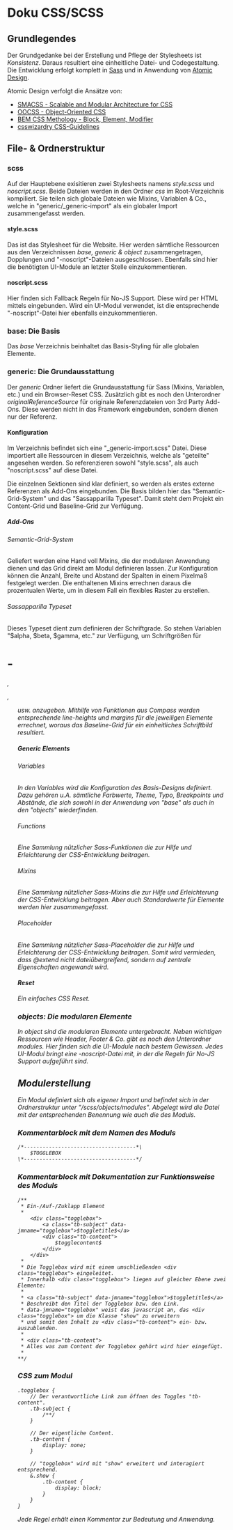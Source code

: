 # Doku CSS/SCSS

## Grundlegendes
Der Grundgedanke bei der Erstellung und Pflege der Stylesheets ist *Konsistenz*. Daraus resultiert eine einheitliche Datei- und Codegestaltung.
Die Entwicklung erfolgt komplett in [Sass](http://sass-lang.com "Sass - http://sass-lang.com") und in Anwendung von [Atomic Design](http://patternlab.io/about.html "Atomic Design - http://patternlab.io/about.html").

Atomic Design verfolgt die Ansätze von:

- [SMACSS - Scalable and Modular Architecture for CSS](http://smacss.com "SMACSS - http://smacss.com")
- [OOCSS - Object-Oriented CSS](http://oocss.org "OOCSS - http://oocss.org")
- [BEM CSS Methology - Block, Element, Modifier](http://bem.info/method "BEM CSS Methology - http://bem.info/method")
- [csswizardry CSS-Guidelines](https://github.com/csswizardry/CSS-Guidelines "csswizardry CSS-Guidelines - https://github.com/csswizardry/CSS-Guidelines")


## File- & Ordnerstruktur

### scss
Auf der Hauptebene exisitieren zwei Stylesheets namens *style.scss* und *noscript.scss*. Beide Dateien werden in den Ordner *css* im Root-Verzeichnis kompiliert. Sie teilen sich globale Dateien wie Mixins, Variablen & Co., welche in "generic/_generic-import" als ein globaler Import zusammengefasst werden.

#### style.scss
Das ist das Stylesheet für die Website. Hier werden sämtliche Ressourcen aus den Verzeichnissen *base, generic & object* zusammengetragen, Dopplungen und "-noscript"-Dateien ausgeschlossen. Ebenfalls sind hier die benötigten UI-Module an letzter Stelle einzukommentieren.

#### noscript.scss
Hier finden sich Fallback Regeln für No-JS Support. Diese wird per HTML mittels <noscript> eingebunden. Wird ein UI-Modul verwendet, ist die entsprechende "-noscript"-Datei hier ebenfalls einzukommentieren.


### base: Die Basis
Das *base* Verzeichnis beinhaltet das Basis-Styling für alle globalen Elemente.

### generic: Die Grundausstattung	
Der *generic* Ordner liefert die Grundausstattung für Sass (Mixins, Variablen, etc.) und ein Browser-Reset CSS. Zusätzlich gibt es noch den Unterordner *originalReferenceSource* für originale Referenzdateien von 3rd Party Add-Ons. Diese werden nicht in das Framework eingebunden, sondern dienen nur der Referenz.

#### Konfiguration
Im Verzeichnis befindet sich eine "_generic-import.scss" Datei. Diese importiert alle Ressourcen in diesem Verzeichnis, welche als "geteilte" angesehen werden. So referenzieren sowohl "style.scss", als auch "noscript.scss" auf diese Datei.

Die einzelnen Sektionen sind klar definiert, so werden als erstes externe Referenzen als Add-Ons eingebunden. Die Basis bilden hier das "Semantic-Grid-System" und das "Sassapparilla Typeset". Damit steht dem Projekt ein Content-Grid und Baseline-Grid zur Verfügung.

##### Add-Ons
###### Semantic-Grid-System
Geliefert werden eine Hand voll Mixins, die der modularen Anwendung dienen und das Grid direkt am Modul definieren lassen. Zur Konfiguration können die Anzahl, Breite und Abstand der Spalten in einem Pixelmaß festgelegt werden. Die enthaltenen Mixins errechnen daraus die prozentualen Werte, um in diesem Fall ein flexibles Raster zu erstellen.

###### Sassapparilla Typeset
Dieses Typeset dient zum definieren der Schriftgrade. So stehen Variablen "$alpha, $beta, $gamma, etc." zur Verfügung, um Schriftgrößen für <h1>-<h6>, <p>, <ul> usw. anzugeben.
Mithilfe von Funktionen aus Compass werden entsprechende line-heights und margins für die jeweiligen Elemente errechnet, woraus das Baseline-Grid für ein einheitliches Schriftbild resultiert.

##### Generic Elements
###### Variables
In den Variables wird die Konfiguration des Basis-Designs definiert. Dazu gehören u.A. sämtliche Farbwerte, Theme, Typo, Breakpoints und Abstände, die sich sowohl in der Anwendung von "base" als auch in den "objects" wiederfinden.

###### Functions
Eine Sammlung nützlicher Sass-Funktionen die zur Hilfe und Erleichterung der CSS-Entwicklung beitragen.

###### Mixins
Eine Sammlung nützlicher Sass-Mixins die zur Hilfe und Erleichterung der CSS-Entwicklung beitragen. Aber auch Standardwerte für Elemente werden hier zusammengefasst.

###### Placeholder
Eine Sammlung nützlicher Sass-Placeholder die zur Hilfe und Erleichterung der CSS-Entwicklung beitragen. Somit wird vermieden, dass @extend nicht dateiübergreifend, sondern auf zentrale Eigenschaften angewandt wird.

#### Reset
Ein einfaches CSS Reset.


### objects: Die modularen Elemente
In *object* sind die modularen Elemente untergebracht. Neben wichtigen Ressourcen wie Header, Footer & Co. gibt es noch den Unterordner *modules*. Hier finden sich die UI-Module nach bestem Gewissen.
Jedes UI-Modul bringt eine *-noscript*-Datei mit, in der die Regeln für No-JS Support aufgeführt sind.


## Modulerstellung
Ein Modul definiert sich als eigener Import und befindet sich in der Ordnerstruktur unter "/scss/objects/modules". Abgelegt wird die Datei mit der entsprechenden Benennung wie auch die des Moduls.

### Kommentarblock mit dem Namen des Moduls
	/*------------------------------------*\
	    $TOGGLEBOX
	\*------------------------------------*/

### Kommentarblock mit Dokumentation zur Funktionsweise des Moduls
	/**
	 * Ein-/Auf-/Zuklapp Element
	 *
		<div class="togglebox">
			<a class="tb-subject" data-jmname="togglebox">$toggletitle$</a>
			<div class="tb-content">
				$togglecontent$
			</div>
		</div>
	 *
	 * Die Togglebox wird mit einem umschließenden <div class="togglebox"> eingeleitet.
	 * Innerhalb <div class="togglebox"> liegen auf gleicher Ebene zwei Elemente:
	 *
	 * <a class="tb-subject" data-jmname="togglebox">$toggletitle$</a>
	 * Beschreibt den Titel der Togglebox bzw. den Link.
	 * data-jmname="togglebox" weist das javascript an, das <div class="togglebox"> um die Klasse "show" zu erweitern
	 * und somit den Inhalt zu <div class="tb-content"> ein- bzw. auszublenden.
	 *
	 * <div class="tb-content">
	 * Alles was zum Content der Togglebox gehört wird hier eingefügt.
	 *
	**/

### CSS zum Modul
	.togglebox {
		// Der verantwortliche Link zum öffnen des Toggles "tb-content".
		.tb-subject {
			/**/
		}

		// Der eigentliche Content.
		.tb-content {
			display: none;
		}

		// "togglebox" wird mit "show" erweitert und interagiert entsprechend.
		&.show {
			.tb-content {
				display: block;
			}
		}
	}

Jede Regel erhält einen Kommentar zur Bedeutung und Anwendung.